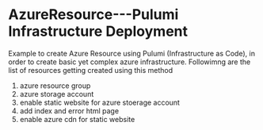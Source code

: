 # AzureResource---Pulumi Infrastructure Deployment 
Example to create Azure Resource using Pulumi (Infrastructure as Code), in order to create basic yet complex azure infrastructure. Followimng are the list of resources getting created using this method 

1. azure resource group 
2. azure storage account 
3. enable static website for azure stoerage account  
4. add index and error html page 
5. enable azure cdn for static website 